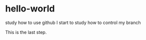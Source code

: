# hello-world
study how to use github
I start to study how to control my branch

This is the last step.

